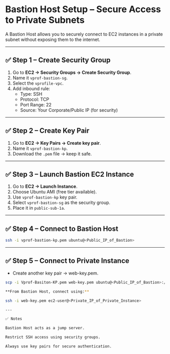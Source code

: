 # Bastion Host Setup – Secure Access to Private Subnets

A Bastion Host allows you to securely connect to EC2 instances in a private subnet without exposing them to the internet.

---

## ✅ Step 1 – Create Security Group

1. Go to **EC2 → Security Groups → Create Security Group**.
2. Name it `vprof-bastion-sg`.
3. Select the `vprofile-vpc`.
4. Add inbound rule:
   - Type: SSH
   - Protocol: TCP
   - Port Range: 22
   - Source: Your Corporate/Public IP (for security)

---

## ✅ Step 2 – Create Key Pair

1. Go to **EC2 → Key Pairs → Create key pair**.
2. Name it `vprof-bastion-kp`.
3. Download the `.pem` file → keep it safe.

---

## ✅ Step 3 – Launch Bastion EC2 Instance

1. Go to **EC2 → Launch Instance**.
2. Choose Ubuntu AMI (free tier available).
3. Use `vprof-bastion-kp` key pair.
4. Select `vprof-bastion-sg` as the security group.
5. Place it in `public-sub-1a`.

---

## ✅ Step 4 – Connect to Bastion Host

```bash
ssh -i vprof-bastion-kp.pem ubuntu@<Public_IP_of_Bastion>
```

---

## ✅ Step 5 – Connect to Private Instance

- Create another key pair → web-key.pem.
```bash
scp -i Vprof-Basiton-KP.pem web-key.pem ubuntu@<Public_IP_of_Bastion>:/home/ubuntu 

**From Bastion Host, connect using:**

ssh -i web-key.pem ec2-user@<Private_IP_of_Private_Instance>

---

✅ Notes

Bastion Host acts as a jump server.

Restrict SSH access using security groups.

Always use key pairs for secure authentication.